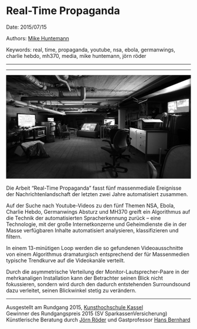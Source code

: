 # Real-Time Propaganda

Date: 2015/07/15

Authors: [Mike Huntemann](http://www.mikehuntemann.de)

Keywords: real, time, propaganda, youtube, nsa, ebola, germanwings, charlie hebdo, mh370, media, mike huntemann, jörn röder

---
---

![](real-time-propaganda.jpg)

Die Arbeit “Real-Time Propaganda” fasst fünf massenmediale Ereignisse der Nachrichtenlandschaft der letzten zwei Jahre automatisiert zusammen.

Auf der Suche nach Youtube-Videos zu den fünf Themen NSA, Ebola, Charlie Hebdo, Germanwings Absturz und MH370 greift ein Algorithmus auf die Technik der automatisierten Spracherkennung zurück – eine Technologie, mit der große Internetkonzerne und Geheimdienste die in der Masse verfügbaren Inhalte automatisiert analysieren, klassifizieren und filtern. 

In einem 13-minütigen Loop werden die so gefundenen Videoausschnitte von einem Algorithmus dramaturgisch entsprechend der für Massenmedien typische Trendkurve auf die Videokanäle verteilt. 

Durch die asymmetrische Verteilung der Monitor-Lautsprecher-Paare in der mehrkanaligen Installation kann der Betrachter seinen Blick nicht fokussieren, sondern wird durch den dadurch entstehenden Surroundsound dazu verleitet, seinen Blickwinkel stetig zu verändern.

---

Ausgestellt am Rundgang 2015, [Kunsthochschule Kassel](http://kunsthochschulekassel.de)  
Gewinner des Rundgangspreis 2015 (SV SparkassenVersicherung)  
Künstlerische Beratung durch [Jörn Röder](http://www.joernroeder.de) und Gastprofessor [Hans Bernhard](http://ubermorgen.com)
 
